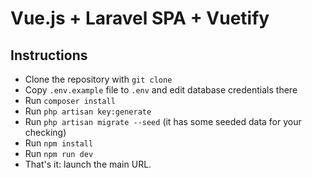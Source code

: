 # Vue.js + Laravel SPA + Vuetify

## Instructions

- Clone the repository with `git clone`
- Copy `.env.example` file to `.env` and edit database credentials there
- Run `composer install`
- Run `php artisan key:generate`
- Run `php artisan migrate --seed` (it has some seeded data for your checking)
- Run `npm install`
- Run `npm run dev`
- That's it: launch the main URL. 



